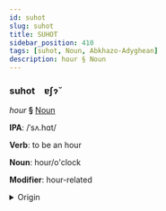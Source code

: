 ```yaml
---
id: suhot
slug: suhot
title: SUHOT
sidebar_position: 410
tags: [suhot, Noun, Abkhazo-Adyghean]
description: hour § Noun
---
```


### suhot&emsp;<span kind="abugida">ɐʃɂ̆</span>

*hour* **§** [Noun](../../tags/Noun)

**IPA**: /ˈsʌ.hɑt/

**Verb**: to be an hour

**Noun**: hour/o'clock

**Modifier**: hour-related

<details>
    <summary>Origin</summary>
    Adyghe сыхьат səḥat [səħaːt]<br/>
    <em>Abkhazo-Adyghean Language Family</em>
</details>